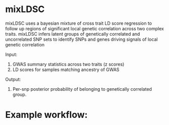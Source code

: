 # mixLDSC
mixLDSC uses a bayesian mixture of cross trait LD score regression to follow up regions of significant local genetic correlation across two complex traits. mixLDSC infers latent groups of genetically correlated and uncorrelated SNP sets to identify SNPs and genes driving signals of local genetic correlation

Input: 
1) GWAS summary statistics across two traits (z scores)
2) LD scores for samples matching ancestry of GWAS
   
Output: 
1) Per-snp posterior probability of belonging to genetically correlated group. 


# Example workflow: 
